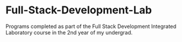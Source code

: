 # Full-Stack-Development-Lab
Programs completed as part of the Full Stack Development Integrated Laboratory course in the 2nd year of my undergrad.

